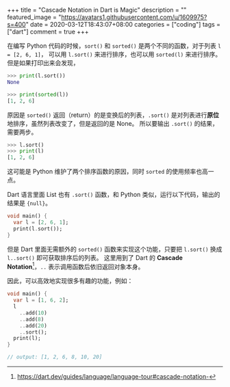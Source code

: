 +++
title = "Cascade Notation in Dart is Magic"
description = ""
featured_image = "https://avatars1.githubusercontent.com/u/1609975?s=400"
date = 2020-03-12T18:43:07+08:00
categories = ["coding"]
tags = ["dart"]
comment = true
+++

在编写 Python 代码的时候，`sort()` 和 `sorted()` 是两个不同的函数，对于列表 `l = [2, 6, 1]`，
可以用 `l.sort()` 来进行排序，也可以用 `sorted(l)`
来进行排序。但是如果打印出来会发现，

```python
>>> print(l.sort())
None

>>> print(sorted(l))
[1, 2, 6]
```

原因是 `sorted()` 返回（return）的是变换后的列表，`.sort()`
是对列表进行**原位**地排序，虽然列表改变了，但是返回的是 None。
所以要输出 `.sort()` 的结果，需要两步。

```python
>>> l.sort()
>>> print(l)
[1, 2, 6]
```

这可能是 Python 维护了两个排序函数的原因，同时 `sorted` 的使用频率也高一点。

Dart 语言里面 List 也有 `.sort()` 函数，和 Python 类似，运行以下代码，输出的结果是 `{null}`。

```dart
void main() {
  var l = [2, 6, 1];
  print(l.sort());
}
```

但是 Dart 里面无需额外的 `sorted()` 函数来实现这个功能，只要把 `l.sort()` 换成 `l..sort()` 即可获取排序后的列表。
这里用到了 Dart 的 **Cascade Notation**[^1]，`..` 表示调用函数后依旧返回对象本身。

因此，可以高效地实现很多有趣的功能，例如：

```dart
void main() {
  var l = [1, 6, 2];
  l
    ..add(10)
    ..add(8)
    ..add(20)
    ..sort();
  print(l);
}

// output: [1, 2, 6, 8, 10, 20]
```

[^1]: https://dart.dev/guides/language/language-tour#cascade-notation-
